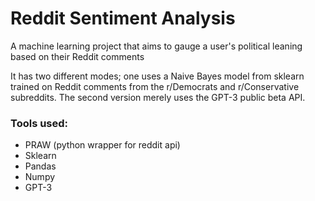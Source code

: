 # Reddit Sentiment Analysis

A machine learning project that aims to gauge a user's political leaning based on their Reddit comments

It has two different modes; one uses a Naive Bayes model from sklearn trained on Reddit comments from the r/Democrats and r/Conservative subreddits. The second version merely uses the GPT-3 public beta API.

### Tools used:
  - PRAW (python wrapper for reddit api)
  - Sklearn
  - Pandas
  - Numpy
  - GPT-3


